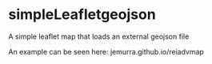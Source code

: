 # simpleLeafletgeojson
A simple leaflet map that loads an external geojson file

An example can be seen here: jemurra.github.io/reiadvmap
